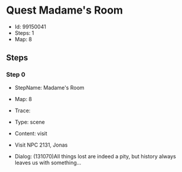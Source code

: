 # Quest Madame's Room

- Id: 99150041
- Steps: 1
- Map: 8

## Steps

### Step 0
- StepName:  Madame's Room
- Map:  8
- Trace:  
- Type:  scene
- Content:  visit
- Visit NPC 2131, Jonas

- Dialog: (131070)All things lost are indeed a pity, but history always leaves us with something...


